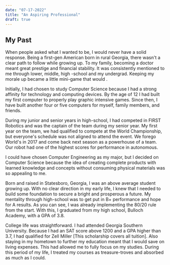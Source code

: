 ```yaml
---
date: "07-17-2022"
title: "An Aspiring Professional"
draft: true
---
```


## My Past

When people asked what I wanted to be, I would never have a solid response. Being a first-gen American born in rural Georgia, there wasn't a clear path to follow while growing up. To my family, becoming a doctor meant great prestige and financial stability. It was consistently mentioned to me through lower, middle, high -school and my undergrad. Keeping my morale up became a little mini-game that would . 

Initially, I had chosen to study Computer Science because I had a strong affinity for technology and computing devices. By the age of 12 I had built my first computer to properly play graphic intensive games. Since then, I have built another four or five computers for myself, family members, and friends.

During my junior and senior years in high-school, I had competed in FIRST Robotics and was the captain of the team during my senior year. My first year on the team, we had qualified to compete at the World Championship, but everyone's schedule was not aligned to attend the event. We forego World's in 2017 and come back next season as a powerhouse of a team. Our robot had one of the highest scores for performance in autonomous.

I could have chosen Computer Engineering as my major, but I decided on Computer Science because the idea of creating complete products with learned knowledge and concepts without consuming physical materials was so appealing to me. 

Born and raised in Statesboro, Georgia, I was an above average student growing up. With no clear direction in my early life, I knew that I needed to build some foundation to secure a bright and prosperous a future. My mentality through high-school was to get put in B+ performance and hope for A results. As you can see, I was already implementing the 80/20 rule from the start. With this, I graduated from my high school, Bulloch Academy, with a GPA of 3.8.

College life was straightforward. I had attended Georgia Southern University. Because I had an SAT score above 1200 and a GPA higher than 3.7, I had qualified for Zell Miller [This scholarship covers all tuition]. Also staying in my hometown to further my education meant that I would save on living expenses. This had allowed me to fully focus on my studies. During this period of my life, I treated my courses as treasure-troves and absorbed as much as I could. 